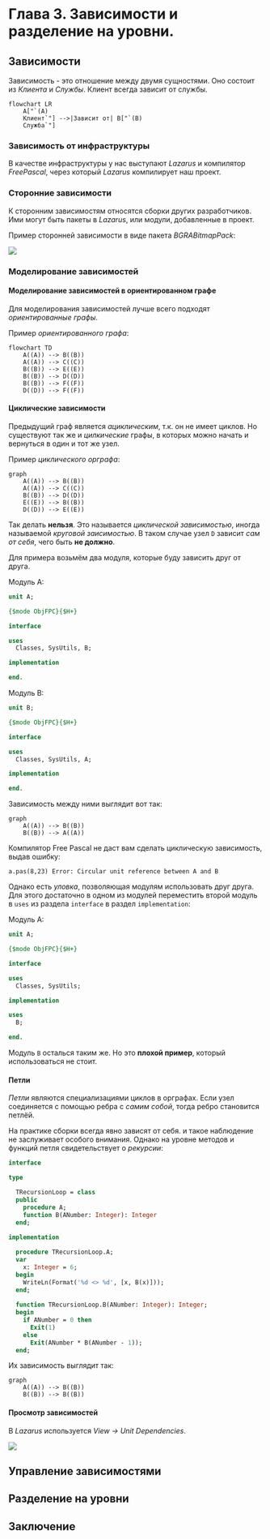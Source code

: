 # Глава 3. Зависимости и разделение на уровни.

## Зависимости

Зависимость - это отношение между двумя сущностями. Оно состоит из *Клиента* и *Службы*. Клиент всегда зависит от службы.

```mermaid
flowchart LR
    A["`(A)
	Клиент`"] -->|Зависит от| B["`(B)
	Служба`"]
```

### Зависимость от инфраструктуры

В качестве инфраструктуры у нас выступают *Lazarus* и компилятор *FreePascal*, через который *Lazarus* компилирует наш проект.

### Сторонние зависимости

К сторонним зависимостям относятся сборки других разработчиков. Ими могут быть пакеты в *Lazarus*, или модули, добавленные в проект.

Пример сторонней зависимости в виде пакета *BGRABitmapPack*:

![](media/dependencie_bgrabitmappack.png) 

### Моделирование зависимостей

#### Моделирование зависимостей в ориентированном графе

Для моделирования зависимостей лучше всего подходят *ориентированные графы*.

Пример *ориентированного графа*:
```mermaid
flowchart TD
	A((A)) --> B((B))
	A((A)) --> C((C))
	B((B)) --> E((E))
	B((B)) --> D((D))
	B((B)) --> F((F))
	D((D)) --> F((F))
```

#### Циклические зависимости

Предыдущий граф является *ациклическим*, т.к. он не имеет циклов. Но существуют так же и *цилкические* графы, в которых можно начать и вернуться в один и тот же узел.

Пример *циклического орграфа*:
```mermaid
graph
	A((A)) --> B((B))
	A((A)) --> C((C))
	B((B)) --> D((D))
	E((E)) --> B((B))
	D((D)) --> E((E))
```

Так делать **нельзя**. Это называется *циклической зависимостью*, иногда называемой *круговой заисимостью*. В таком случае узел ``D`` зависит *сам от себя*, чего быть **не должно**.

Для примера возьмём два модуля, которые буду зависить друг от друга.

Модуль A:

```Pascal
unit A;

{$mode ObjFPC}{$H+}

interface

uses
  Classes, SysUtils, B;

implementation

end.    
```

Модуль B:

```Pascal
unit B;

{$mode ObjFPC}{$H+}

interface

uses
  Classes, SysUtils, A;

implementation

end.  
```

Зависимость между ними выглядит вот так:

```mermaid
graph
	A((A)) --> B((B))
	B((B)) --> A((A))
```

Компилятор Free Pascal не даст вам сделать циклическую зависимость, выдав ошибку:

```
a.pas(8,23) Error: Circular unit reference between A and B
```

Однако есть *уловка*, позволяющая модулям использовать друг друга. Для этого достаточно в одном из модулей переместить второй модуль в ``uses`` из раздела ``interface`` в раздел ``implementation``:

Модуль А:

```Pascal
unit A;

{$mode ObjFPC}{$H+}

interface

uses
  Classes, SysUtils;

implementation

uses
  B;

end.        
```

Модуль ``B`` осталься таким же. Но это **плохой пример**, который использоваться не стоит.

#### Петли

*Петли* являются специализациями циклов в орграфах. Если узел соединяется с помощью ребра с *самим собой*, тогда ребро становится петлёй.

На практике сборки всегда явно зависят от себя. и такое наблюдение не заслуживает особого внимания. Однако на уровне методов и функций петля свидетельствует о *рекурсии*:

```Pascal
interface

type

  TRecursionLoop = class
  public
    procedure A;
    function B(ANumber: Integer): Integer
  end;
  
implementation

  procedure TRecursionLoop.A;
  var 
    x: Integer = 6;
  begin
    WriteLn(Format('%d <> %d', [x, B(x)]));
  end;
  
  function TRecursionLoop.B(ANumber: Integer): Integer;
  begin
    if ANumber = 0 then 
      Exit(1)
    else
      Exit(ANumber * B(ANumber - 1));
  end;
```

Их зависимость выглядит так:

```mermaid
graph
	A((A)) --> B((B))
	B((B)) --> B((B))
```

#### Просмотр зависимостей

В *Lazarus* используется *View -> Unit Dependencies*.

![](media/unitdependencies.png)

## Управление зависимостями


## Разделение на уровни


## Заключение